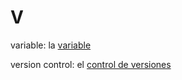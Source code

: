 # V

variable: la [variable](https://es.wikipedia.org/wiki/Variable)

version control: el [control de versiones](https://es.wikipedia.org/wiki/Control_de_versiones)

